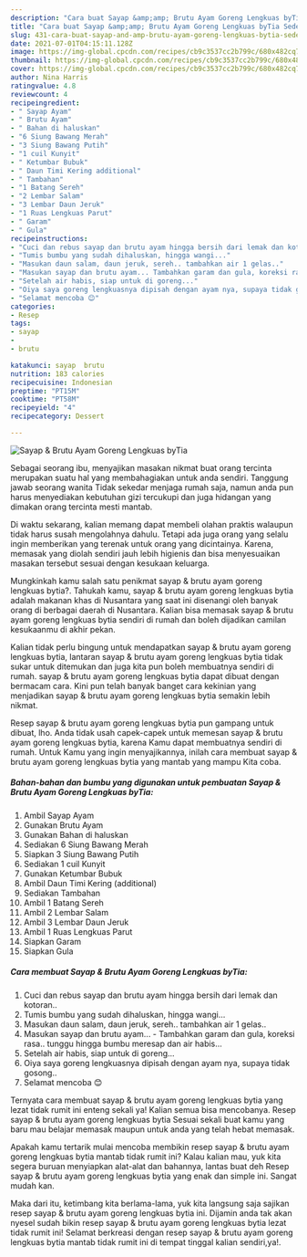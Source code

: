 ```yaml
---
description: "Cara buat Sayap &amp;amp; Brutu Ayam Goreng Lengkuas byTia Sederhana dan Mudah Dibuat"
title: "Cara buat Sayap &amp;amp; Brutu Ayam Goreng Lengkuas byTia Sederhana dan Mudah Dibuat"
slug: 431-cara-buat-sayap-and-amp-brutu-ayam-goreng-lengkuas-bytia-sederhana-dan-mudah-dibuat
date: 2021-07-01T04:15:11.128Z
image: https://img-global.cpcdn.com/recipes/cb9c3537cc2b799c/680x482cq70/sayap-brutu-ayam-goreng-lengkuas-bytia-foto-resep-utama.jpg
thumbnail: https://img-global.cpcdn.com/recipes/cb9c3537cc2b799c/680x482cq70/sayap-brutu-ayam-goreng-lengkuas-bytia-foto-resep-utama.jpg
cover: https://img-global.cpcdn.com/recipes/cb9c3537cc2b799c/680x482cq70/sayap-brutu-ayam-goreng-lengkuas-bytia-foto-resep-utama.jpg
author: Nina Harris
ratingvalue: 4.8
reviewcount: 4
recipeingredient:
- " Sayap Ayam"
- " Brutu Ayam"
- " Bahan di haluskan"
- "6 Siung Bawang Merah"
- "3 Siung Bawang Putih"
- "1 cuil Kunyit"
- " Ketumbar Bubuk"
- " Daun Timi Kering additional"
- " Tambahan"
- "1 Batang Sereh"
- "2 Lembar Salam"
- "3 Lembar Daun Jeruk"
- "1 Ruas Lengkuas Parut"
- " Garam"
- " Gula"
recipeinstructions:
- "Cuci dan rebus sayap dan brutu ayam hingga bersih dari lemak dan kotoran.."
- "Tumis bumbu yang sudah dihaluskan, hingga wangi..."
- "Masukan daun salam, daun jeruk, sereh.. tambahkan air 1 gelas.."
- "Masukan sayap dan brutu ayam... Tambahkan garam dan gula, koreksi rasa.. tunggu hingga bumbu meresap dan air habis..."
- "Setelah air habis, siap untuk di goreng..."
- "Oiya saya goreng lengkuasnya dipisah dengan ayam nya, supaya tidak gosong.."
- "Selamat mencoba 😊"
categories:
- Resep
tags:
- sayap
- 
- brutu

katakunci: sayap  brutu 
nutrition: 183 calories
recipecuisine: Indonesian
preptime: "PT15M"
cooktime: "PT58M"
recipeyield: "4"
recipecategory: Dessert

---
```



![Sayap &amp; Brutu Ayam Goreng Lengkuas byTia](https://img-global.cpcdn.com/recipes/cb9c3537cc2b799c/680x482cq70/sayap-brutu-ayam-goreng-lengkuas-bytia-foto-resep-utama.jpg)

Sebagai seorang ibu, menyajikan masakan nikmat buat orang tercinta merupakan suatu hal yang membahagiakan untuk anda sendiri. Tanggung jawab seorang  wanita Tidak sekedar menjaga rumah saja, namun anda pun harus menyediakan kebutuhan gizi tercukupi dan juga hidangan yang dimakan orang tercinta mesti mantab.

Di waktu  sekarang, kalian memang dapat membeli olahan praktis walaupun tidak harus susah mengolahnya dahulu. Tetapi ada juga orang yang selalu ingin memberikan yang terenak untuk orang yang dicintainya. Karena, memasak yang diolah sendiri jauh lebih higienis dan bisa menyesuaikan masakan tersebut sesuai dengan kesukaan keluarga. 



Mungkinkah kamu salah satu penikmat sayap &amp; brutu ayam goreng lengkuas bytia?. Tahukah kamu, sayap &amp; brutu ayam goreng lengkuas bytia adalah makanan khas di Nusantara yang saat ini disenangi oleh banyak orang di berbagai daerah di Nusantara. Kalian bisa memasak sayap &amp; brutu ayam goreng lengkuas bytia sendiri di rumah dan boleh dijadikan camilan kesukaanmu di akhir pekan.

Kalian tidak perlu bingung untuk mendapatkan sayap &amp; brutu ayam goreng lengkuas bytia, lantaran sayap &amp; brutu ayam goreng lengkuas bytia tidak sukar untuk ditemukan dan juga kita pun boleh membuatnya sendiri di rumah. sayap &amp; brutu ayam goreng lengkuas bytia dapat dibuat dengan bermacam cara. Kini pun telah banyak banget cara kekinian yang menjadikan sayap &amp; brutu ayam goreng lengkuas bytia semakin lebih nikmat.

Resep sayap &amp; brutu ayam goreng lengkuas bytia pun gampang untuk dibuat, lho. Anda tidak usah capek-capek untuk memesan sayap &amp; brutu ayam goreng lengkuas bytia, karena Kamu dapat membuatnya sendiri di rumah. Untuk Kamu yang ingin menyajikannya, inilah cara membuat sayap &amp; brutu ayam goreng lengkuas bytia yang mantab yang mampu Kita coba.

<!--inarticleads1-->

##### Bahan-bahan dan bumbu yang digunakan untuk pembuatan Sayap &amp; Brutu Ayam Goreng Lengkuas byTia:

1. Ambil  Sayap Ayam
1. Gunakan  Brutu Ayam
1. Gunakan  Bahan di haluskan
1. Sediakan 6 Siung Bawang Merah
1. Siapkan 3 Siung Bawang Putih
1. Sediakan 1 cuil Kunyit
1. Gunakan  Ketumbar Bubuk
1. Ambil  Daun Timi Kering (additional)
1. Sediakan  Tambahan
1. Ambil 1 Batang Sereh
1. Ambil 2 Lembar Salam
1. Ambil 3 Lembar Daun Jeruk
1. Ambil 1 Ruas Lengkuas Parut
1. Siapkan  Garam
1. Siapkan  Gula




<!--inarticleads2-->

##### Cara membuat Sayap &amp; Brutu Ayam Goreng Lengkuas byTia:

1. Cuci dan rebus sayap dan brutu ayam hingga bersih dari lemak dan kotoran..
1. Tumis bumbu yang sudah dihaluskan, hingga wangi...
1. Masukan daun salam, daun jeruk, sereh.. tambahkan air 1 gelas..
1. Masukan sayap dan brutu ayam... - Tambahkan garam dan gula, koreksi rasa.. tunggu hingga bumbu meresap dan air habis...
1. Setelah air habis, siap untuk di goreng...
1. Oiya saya goreng lengkuasnya dipisah dengan ayam nya, supaya tidak gosong..
1. Selamat mencoba 😊




Ternyata cara membuat sayap &amp; brutu ayam goreng lengkuas bytia yang lezat tidak rumit ini enteng sekali ya! Kalian semua bisa mencobanya. Resep sayap &amp; brutu ayam goreng lengkuas bytia Sesuai sekali buat kamu yang baru mau belajar memasak maupun untuk anda yang telah hebat memasak.

Apakah kamu tertarik mulai mencoba membikin resep sayap &amp; brutu ayam goreng lengkuas bytia mantab tidak rumit ini? Kalau kalian mau, yuk kita segera buruan menyiapkan alat-alat dan bahannya, lantas buat deh Resep sayap &amp; brutu ayam goreng lengkuas bytia yang enak dan simple ini. Sangat mudah kan. 

Maka dari itu, ketimbang kita berlama-lama, yuk kita langsung saja sajikan resep sayap &amp; brutu ayam goreng lengkuas bytia ini. Dijamin anda tak akan nyesel sudah bikin resep sayap &amp; brutu ayam goreng lengkuas bytia lezat tidak rumit ini! Selamat berkreasi dengan resep sayap &amp; brutu ayam goreng lengkuas bytia mantab tidak rumit ini di tempat tinggal kalian sendiri,ya!.

